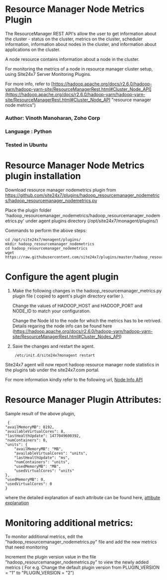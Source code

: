 Resource Manager Node Metrics Plugin
====================================

The ResourceManager REST API's allow the user to get information about the cluster - status on the cluster, metrics on the cluster, scheduler information, information about nodes in the cluster, and information about applications on the cluster.

A node resource contains information about a node in the cluster.  

For monitoring the metrics of a node in  resource manager cluster setup, using Site24x7 Server Monitoring Plugins.

For more info, refer to [https://hadoop.apache.org/docs/r2.6.0/hadoop-yarn/hadoop-yarn-site/ResourceManagerRest.html#Cluster_Node_API](https://hadoop.apache.org/docs/r2.6.0/hadoop-yarn/hadoop-yarn-site/ResourceManagerRest.html#Cluster_Node_API "resource manager node metrics")  
  
### Author: Vinoth Manoharan, Zoho Corp
### Language : Python
### Tested in Ubuntu


Resource Manager Node Metrics plugin installation
=============

Download resource manager nodemetrics plugin from https://github.com/site24x7/plugins/hadoop_resourcemanager_nodemetrics/hadoop_resourcemanager_nodemetrics.py

Place the plugin folder 'hadoop_resourcemanager_nodemetrics/hadoop_resourcemanager_nodemetrics.py' under agent plugins directory (/opt/site24x7/monagent/plugins/)

Commands to perform the above steps:

	cd /opt/site24x7/monagent/plugins/
	mkdir hadoop_resourcemanager_nodemetrics
	cd hadoop_resourcemanager_nodemetrics
	wget https://raw.githubusercontent.com/site24x7/plugins/master/hadoop_resourcemanager_nodemetrics/hadoop_resourcemanager_nodemetrics.py



Configure the agent plugin
==========================
 
1. Make the following changes in the hadoop_resourcemanager_metrics.py plugin file ( copied to agent's plugin directory earlier ).
 
	Change the values of HADOOP_HOST and HADOOP_PORT and NODE_ID to match your configuration.
	
	Change the Node Id to the node for which the metrics has to be retrived. Details regaring the node info can be found here 
	(https://hadoop.apache.org/docs/r2.6.0/hadoop-yarn/hadoop-yarn-site/ResourceManagerRest.html#Cluster_Nodes_API) 
 
2. Save the changes and restart the agent.
 
		/etc/init.d/site24x7monagent restart

Site24x7 agent will now report hadoop resource manager node statistics in the plugins tab under the site24x7.com portal.

For more information kindly refer to the following url,
[Node Info API](https://hadoop.apache.org/docs/r2.6.0/hadoop-yarn/hadoop-yarn-site/ResourceManagerRest.html#Cluster_Node_API "Node Info API") 


Resource Manager Plugin Attributes:
===========================

Sample result of the above plugin,
		

	 {
    "availMemoryMB": 8192,
    "availableVirtualCores": 8,
    "lastHealthUpdate": 1477049600392,
    "numContainers": 0,
    "units": {
        "availMemoryMB": "MB",
        "availableVirtualCores": "units",
        "lastHealthUpdate": "ms",
        "numContainers": "units",
        "usedMemoryMB": "MB",
        "usedVirtualCores": "units"
    },
    "usedMemoryMB": 0,
    "usedVirtualCores": 0
	}


where the detailed explanation of each attribute can be found here,
[attibute explanation](https://hadoop.apache.org/docs/r2.6.0/hadoop-yarn/hadoop-yarn-site/ResourceManagerRest.html#Cluster_Node_API "attribute explanations") 


Monitoring additional metrics:
==============================
To monitor additional metrics, edit the "hadoop\_resourcemanager\_nodemetrics.py" file and add the new metrics that need monitoring
 
Increment the plugin version value in the file "hadoop\_resourcemanager\_nodemetrics.py" to view the newly added metrics ( For e.g. Change the default plugin version from PLUGIN_VERSION = "1" to "PLUGIN_VERSION = "2")
